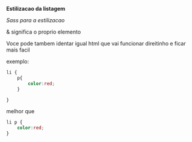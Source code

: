 **Estilizacao da listagem**

*Sass para a estilizacao*

& significa o proprio elemento

Voce pode tambem identar igual html que vai funcionar direitinho e ficar mais facil

exemplo:

```scss
li {
    p{
        color:red;
    }

}
```
melhor que

```scss
li p {
    color:red;
}
```